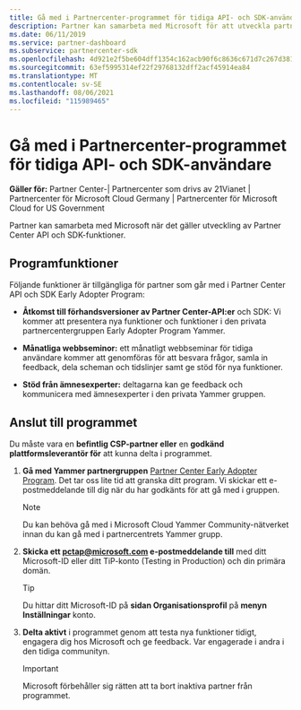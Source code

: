 ```yaml
---
title: Gå med i Partnercenter-programmet för tidiga API- och SDK-användare
description: Partner kan samarbeta med Microsoft för att utveckla partnerfunktioner.
ms.date: 06/11/2019
ms.service: partner-dashboard
ms.subservice: partnercenter-sdk
ms.openlocfilehash: 4d921e2f5be604dff1354c162acb90f6c8636c671d7c267d38157b8a8e42c5a1
ms.sourcegitcommit: 63ef5995314ef22f29768132dff2acf45914ea84
ms.translationtype: MT
ms.contentlocale: sv-SE
ms.lasthandoff: 08/06/2021
ms.locfileid: "115989465"
---
```

# <a name="join-the-partner-center-api-and-sdk-early-adopter-program"></a>Gå med i Partnercenter-programmet för tidiga API- och SDK-användare

**Gäller för:** Partner Center-| Partnercenter som drivs av 21Vianet | Partnercenter för Microsoft Cloud Germany | Partnercenter för Microsoft Cloud for US Government

Partner kan samarbeta med Microsoft när det gäller utveckling av Partner Center API och SDK-funktioner.

## <a name="program-features"></a>Programfunktioner

Följande funktioner är tillgängliga för partner som går med i Partner Center API och SDK Early Adopter Program:

- **Åtkomst till förhandsversioner av Partner Center-API:er** och SDK: Vi kommer att presentera nya funktioner och funktioner i den privata partnercentergruppen Early Adopter Program Yammer.

- **Månatliga webbseminor:** ett månatligt webbseminar för tidiga användare kommer att genomföras för att besvara frågor, samla in feedback, dela scheman och tidslinjer samt ge stöd för nya funktioner.

- **Stöd från ämnesexperter:** deltagarna kan ge feedback och kommunicera med ämnesexperter i den privata Yammer gruppen.

## <a name="join-the-program"></a>Anslut till programmet

Du måste vara en **befintlig CSP-partner eller** en **godkänd plattformsleverantör för** att kunna delta i programmet.

1. **Gå med Yammer partnergruppen** [Partner Center Early Adopter Program](https://www.yammer.com/cloudpartnercommunity/#/threads/inGroup?type=in_group&feedId=5944712&view=all). Det tar oss lite tid att granska ditt program. Vi skickar ett e-postmeddelande till dig när du har godkänts för att gå med i gruppen.

   > [!NOTE]
   > Du kan behöva gå med i Microsoft Cloud Yammer Community-nätverket innan du kan gå med i partnercentrets Yammer grupp.

2. **Skicka ett [pctap@microsoft.com](mailto:pctap@microsoft.com) e-postmeddelande till** med ditt Microsoft-ID eller ditt TiP-konto (Testing in Production) och din primära domän.

   > [!TIP]
   > Du hittar ditt Microsoft-ID på **sidan Organisationsprofil** på **menyn Inställningar** konto.

3. **Delta aktivt** i programmet genom att testa nya funktioner tidigt, engagera dig hos Microsoft och ge feedback. Var engagerade i andra i den tidiga communityn.

   > [!IMPORTANT]
   > Microsoft förbehåller sig rätten att ta bort inaktiva partner från programmet.
